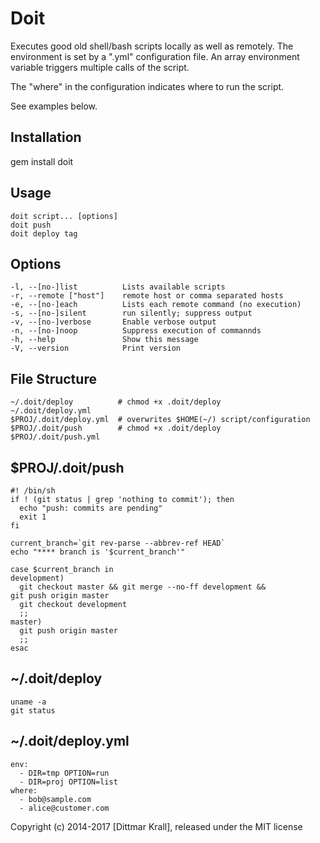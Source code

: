 Doit
====

Executes good old shell/bash scripts locally as well as remotely.
The environment is set by a ".yml" configuration file.
An array environment variable triggers multiple calls of the script.

The "where" in the configuration indicates where to run the script.

See examples below.

Installation
------------
  gem install doit

Usage
-----
    doit script... [options]
    doit push
    doit deploy tag

Options
-------
    -l, --[no-]list          Lists available scripts
    -r, --remote ["host"]    remote host or comma separated hosts
    -e, --[no-]each          Lists each remote command (no execution)
    -s, --[no-]silent        run silently; suppress output
    -v, --[no-]verbose       Enable verbose output
    -n, --[no-]noop          Suppress execution of commannds
    -h, --help               Show this message
    -V, --version            Print version


File Structure
--------------
    ~/.doit/deploy          # chmod +x .doit/deploy
    ~/.doit/deploy.yml
    $PROJ/.doit/deploy.yml  # overwrites $HOME(~/) script/configuration
    $PROJ/.doit/push        # chmod +x .doit/deploy
    $PROJ/.doit/push.yml

$PROJ/.doit/push
----------------
    #! /bin/sh
    if ! (git status | grep 'nothing to commit'); then
      echo "push: commits are pending"
      exit 1
    fi

    current_branch=`git rev-parse --abbrev-ref HEAD`
    echo "**** branch is '$current_branch'"

    case $current_branch in
    development)
      git checkout master && git merge --no-ff development &&
	git push origin master
      git checkout development
      ;;
    master)
      git push origin master
      ;;
    esac

~/.doit/deploy
--------------
    uname -a
    git status

~/.doit/deploy.yml
------------------
    env:
      - DIR=tmp OPTION=run
      - DIR=proj OPTION=list
    where:
      - bob@sample.com
      - alice@customer.com

Copyright (c) 2014-2017 [Dittmar Krall], released under the MIT license
